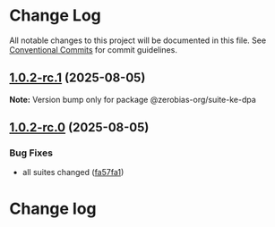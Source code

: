 # Change Log

All notable changes to this project will be documented in this file.
See [Conventional Commits](https://conventionalcommits.org) for commit guidelines.

## [1.0.2-rc.1](https://github.com/zerobias-org/suite/compare/@zerobias-org/suite-ke-dpa@1.0.2-rc.0...@zerobias-org/suite-ke-dpa@1.0.2-rc.1) (2025-08-05)

**Note:** Version bump only for package @zerobias-org/suite-ke-dpa





## [1.0.2-rc.0](https://github.com/zerobias-org/suite/compare/@zerobias-org/suite-ke-dpa@1.0.1...@zerobias-org/suite-ke-dpa@1.0.2-rc.0) (2025-08-05)


### Bug Fixes

* all suites changed ([fa57fa1](https://github.com/zerobias-org/suite/commit/fa57fa1af7628003297df46b2d7740fe95bd2666))





# Change log
